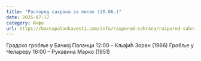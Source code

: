```yaml
---
title: "Распоред сахрана за петак (20.06.)"
date: 2025-07-17
category: Инфо
url: https://backapalankavesti.com/info/raspored-sahrana/raspored-sahrana-za-petak-20-06/
---
```


Градско гробље у Бачкој Паланци
12:00 – Кљајић Зоран (1966)
Гробље у Челареву
16:00 – Рукавина Марко (1951)
